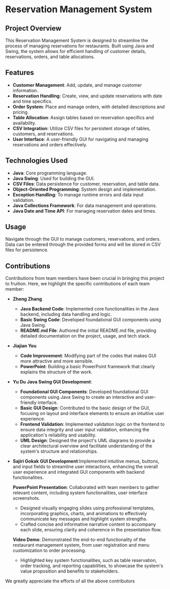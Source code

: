 # Reservation Management System

## Project Overview

This Reservation Management System is designed to streamline the process of managing reservations for restaurants. Built using Java and Swing, the system allows for efficient handling of customer details, reservations, orders, and table allocations.

## Features

- **Customer Management**: Add, update, and manage customer information.
- **Reservation Handling**: Create, view, and update reservations with date and time specifics.
- **Order System**: Place and manage orders, with detailed descriptions and pricing.
- **Table Allocation**: Assign tables based on reservation specifics and availability.
- **CSV Integration**: Utilize CSV files for persistent storage of tables, customers, and reservations.
- **User Interface**: A user-friendly GUI for navigating and managing reservations and orders effectively.

## Technologies Used

- **Java**: Core programming language.
- **Java Swing**: Used for building the GUI.
- **CSV Files**: Data persistence for customer, reservation, and table data.
- **Object-Oriented Programming**: System design and implementation.
- **Exception Handling**: To manage runtime errors and data input validation.
- **Java Collections Framework**: For data management and operations.
- **Java Date and Time API**: For managing reservation dates and times.

## Usage

Navigate through the GUI to manage customers, reservations, and orders. Data can be entered through the provided forms and will be stored in CSV files for persistence.

## Contributions

Contributions from team members have been crucial in bringing this project to fruition. Here, we highlight the specific contributions of each team member:

- **Zheng Zhang**
  - **Java Backend Code**: Implemented core functionalities in the Java backend, including data handling and logic.
  - **Basic Swing Code**: Developed foundational GUI components using Java Swing.
  - **README.md File**: Authored the initial README.md file, providing detailed documentation on the project, usage, and tech stack.
- **Jiajian You**
  - **Code Improvement**: Modifying part of the codes that makes GUI more attractive and more sensible.
  - **PowerPoint**: Building a basic PowerPoint framework that clearly explains the structure of the work.
- **Yu Du**
  **Java Swing GUI Development**:
  - **Foundational GUI Components**: Developed foundational GUI components using Java Swing to create an interactive and user-friendly interface.
  - **Basic GUI Design**: Contributed to the basic design of the GUI, focusing on layout and interface elements to ensure an intuitive user experience.
  - **Frontend Validation**: Implemented validation logic on the frontend to ensure data integrity and user input validation, enhancing the application's reliability and usability.
  - **UML Design**: Designed the project's UML diagrams to provide a clear architectural overview and facilitate understanding of the system's structure and relationships.
- **Sajiri Gokak**
  **GUI Development**:Implemented intuitive menus, buttons, and input fields to streamline user interactions, enhancing the overall user experience and integrated GUI components with backend functionalities.
   
  **PowerPoint Presentation**: Collaborated with team members to gather relevant content, including system functionalities, user interface screenshots.
  - Designed visually engaging slides using professional templates, incorporating graphics, charts, and animations to effectively communicate key messages and highlight system strengths.
  - Crafted concise and informative narrative content to accompany each slide, ensuring clarity and coherence in the presentation flow.
    
  **Video Demo**: Demonstrated the end-to-end functionality of the restaurant management system, from user registration and menu customization to order processing.
  - Highlighted key system functionalities, such as table reservation, order tracking, and reporting capabilities, to showcase the system's value proposition and benefits to stakeholders.
 
    
We greatly appreciate the efforts of all the above contributors


